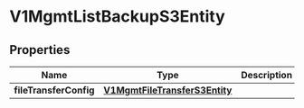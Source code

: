 # V1MgmtListBackupS3Entity

## Properties
Name | Type | Description | Notes
------------ | ------------- | ------------- | -------------
**fileTransferConfig** | [**V1MgmtFileTransferS3Entity**](V1MgmtFileTransferS3Entity.md) |  |  [optional]
